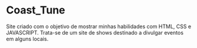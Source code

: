 # Coast_Tune
Site criado com o objetivo de mostrar minhas habilidades com HTML, CSS e JAVASCRIPT. Trata-se de um site de shows destinado a divulgar eventos em alguns locais.
